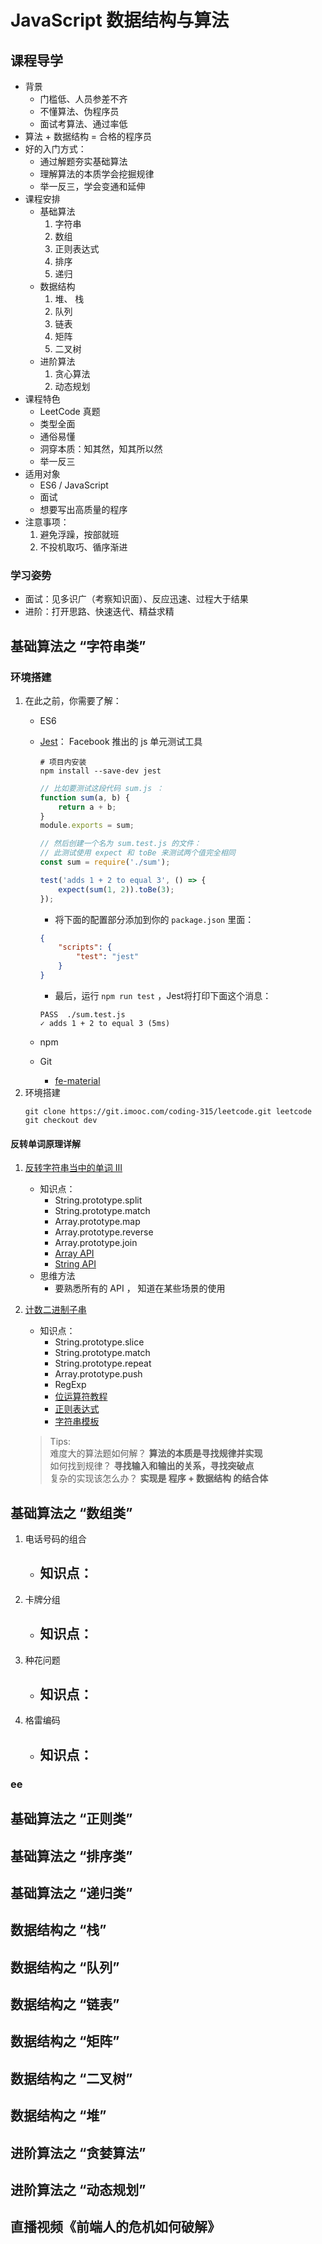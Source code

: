 # JavaScript 数据结构与算法

## 课程导学
- 背景
    - 门槛低、人员参差不齐
    - 不懂算法、伪程序员
    - 面试考算法、通过率低
- 算法 + 数据结构 = 合格的程序员
- 好的入门方式：
    - 通过解题夯实基础算法
    - 理解算法的本质学会挖掘规律
    - 举一反三，学会变通和延伸
- 课程安排
    - 基础算法
        1. 字符串
        2. 数组
        3. 正则表达式
        4. 排序
        5. 递归
    - 数据结构
        1. 堆、 栈
        2. 队列
        3. 链表
        4. 矩阵
        5. 二叉树
    - 进阶算法
        1. 贪心算法
        2. 动态规划
- 课程特色
    - LeetCode 真题
    - 类型全面
    - 通俗易懂
    - 洞穿本质：知其然，知其所以然
    - 举一反三
- 适用对象
    - ES6 / JavaScript
    - 面试
    - 想要写出高质量的程序
- 注意事项：
    1. 避免浮躁，按部就班
    2. 不投机取巧、循序渐进

### 学习姿势
- 面试：见多识广（考察知识面）、反应迅速、过程大于结果
- 进阶：打开思路、快速迭代、精益求精

<!-- 
### 说明与承诺
- 说明：
    1. 课程设计： 开辟新思路、由浅入深、与众不同
    2. 课程特色：由点到面、从会到改、举一反三
    3. 特别鸣谢：提bug、贡献代码、包容
- 承诺：
    1. 服务更新：不定时更新章节和题目
    2. 奖励：贡献较多的同学进行实物或者红包奖励
 -->


## 基础算法之 “字符串类”

### 环境搭建
1. 在此之前，你需要了解：
    - ES6
    - [Jest](https://jestjs.io/zh-Hans/)： Facebook 推出的 js 单元测试工具
        ```shell
        # 项目内安装
        npm install --save-dev jest
        ```

        ```javascript
        // 比如要测试这段代码 sum.js ：
        function sum(a, b) {
            return a + b;
        }
        module.exports = sum;

        // 然后创建一个名为 sum.test.js 的文件：
        // 此测试使用 expect 和 toBe 来测试两个值完全相同
        const sum = require('./sum');

        test('adds 1 + 2 to equal 3', () => {
            expect(sum(1, 2)).toBe(3);
        });
        ```
        - 将下面的配置部分添加到你的 ```package.json``` 里面：
        ```json
        {
            "scripts": {
                "test": "jest"
            }
        }
        ```
        - 最后，运行 ```npm run test``` ，Jest将打印下面这个消息：
        ```shell
        PASS  ./sum.test.js
        ✓ adds 1 + 2 to equal 3 (5ms)
        ```
    - npm
    - Git
        - [fe-material](https://github.com/cucygh/fe-material)
2. 环境搭建
    ```shell
    git clone https://git.imooc.com/coding-315/leetcode.git leetcode
    git checkout dev
    ```





#### 反转单词原理详解
1. [反转字符串当中的单词 III](https://leetcode-cn.com/problems/reverse-words-in-a-string-iii/)
    - 知识点：
        - String.prototype.split
        - String.prototype.match
        - Array.prototype.map
        - Array.prototype.reverse
        - Array.prototype.join
        - [Array API](https://developer.mozilla.org/zh-CN/docs/Web/JavaScript/Reference/Global_Objects/Array)
        - [String API](https://developer.mozilla.org/zh-CN/docs/Web/JavaScript/Reference/Global_Objects/String)
    - 思维方法
        - 要熟悉所有的 API ， 知道在某些场景的使用
2. [计数二进制子串](https://leetcode-cn.com/problems/count-binary-substrings/)
    - 知识点：
        - String.prototype.slice
        - String.prototype.match
        - String.prototype.repeat
        - Array.prototype.push
        - RegExp
        - [位运算符教程](https://developer.mozilla.org/zh-CN/docs/Web/JavaScript/Reference/Operators/Bitwise_Operators)
        - [正则表达式](https://developer.mozilla.org/zh-CN/docs/Web/JavaScript/Guide/Regular_Expressions)
        - [字符串模板](https://developer.mozilla.org/zh-CN/docs/Web/JavaScript/Reference/template_strings)


    > Tips: <br>
    难度大的算法题如何解？ **算法的本质是寻找规律并实现** <br>
    如何找到规律？ **寻找输入和输出的关系，寻找突破点** <br>
    复杂的实现该怎么办？ **实现是 程序 + 数据结构 的结合体**

## 基础算法之 “数组类”

  1. 电话号码的组合
      - 知识点：
          - 
  2. 卡牌分组
      - 知识点：
          - 
  3. 种花问题
      - 知识点：
          - 
  4. 格雷编码
      - 知识点：
          - 

### ee 






















## 基础算法之 “正则类”


























## 基础算法之 “排序类”


























## 基础算法之 “递归类”


























## 数据结构之 “栈”


























## 数据结构之 “队列”


























## 数据结构之 “链表”


























## 数据结构之 “矩阵”


























## 数据结构之 “二叉树”


























## 数据结构之 “堆”


























## 进阶算法之 “贪婪算法”


























## 进阶算法之 “动态规划”


























## 直播视频《前端人的危机如何破解》

























